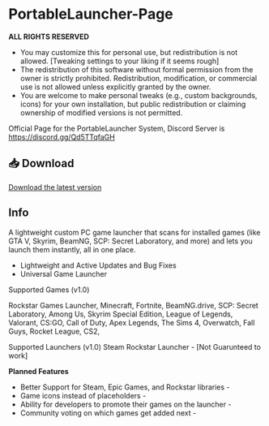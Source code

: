 # PortableLauncher-Page

**ALL RIGHTS RESERVED**
- You may customize this for personal use, but redistribution is not allowed. [Tweaking settings to your liking if it seems rough]
- The redistribution of this software without formal permission from the owner is strictly prohibited. Redistribution, modification, or commercial use is not allowed unless explicitly granted by the owner.
- You are welcome to make personal tweaks (e.g., custom backgrounds, icons) for your own installation, but public redistribution or claiming ownership of modified versions is not permitted.


Official Page for the PortableLauncher System, Discord Server is https://discord.gg/Qd5TTqfaGH

## 📥 Download
[Download the latest version](https://github.com/YOUR-USERNAME/PortableLauncher-Page/releases/latest)


## Info

A lightweight custom PC game launcher that scans for installed games (like GTA V, Skyrim, BeamNG, SCP: Secret Laboratory, and more) and lets you launch them instantly, all in one place.

- Lightweight and Active Updates and Bug Fixes
- Universal Game Launcher

Supported Games (v1.0)

Rockstar Games Launcher,
Minecraft,
Fortnite,
BeamNG.drive,
SCP: Secret Laboratory,
Among Us,
Skyrim Special Edition,
League of Legends,
Valorant,
CS:GO,
Call of Duty,
Apex Legends,
The Sims 4,
Overwatch,
Fall Guys,
Rocket League,
CS2,

Supported Launchers (v1.0)
Steam
Rockstar Launcher - [Not Guarunteed to work]

**Planned Features**
- Better Support for Steam, Epic Games, and Rockstar libraries -
- Game icons instead of placeholders -
- Ability for developers to promote their games on the launcher -
- Community voting on which games get added next -  
